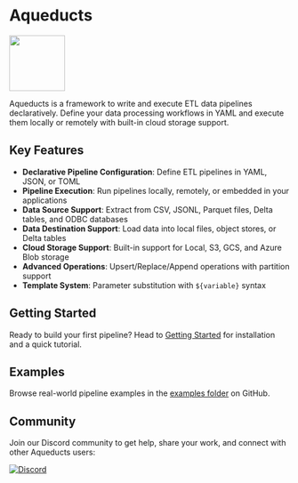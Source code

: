 # Aqueducts

<img src="https://github.com/vigimite/aqueducts/raw/main/logo.png" width="100">

Aqueducts is a framework to write and execute ETL data pipelines declaratively. Define your data processing workflows in YAML and execute them locally or remotely with built-in cloud storage support.

## Key Features

- **Declarative Pipeline Configuration**: Define ETL pipelines in YAML, JSON, or TOML
- **Pipeline Execution**: Run pipelines locally, remotely, or embedded in your applications
- **Data Source Support**: Extract from CSV, JSONL, Parquet files, Delta tables, and ODBC databases
- **Data Destination Support**: Load data into local files, object stores, or Delta tables
- **Cloud Storage Support**: Built-in support for Local, S3, GCS, and Azure Blob storage
- **Advanced Operations**: Upsert/Replace/Append operations with partition support
- **Template System**: Parameter substitution with `${variable}` syntax

## Getting Started

Ready to build your first pipeline? Head to [Getting Started](getting-started.md) for installation and a quick tutorial.

## Examples

Browse real-world pipeline examples in the [examples folder](https://github.com/vigimite/aqueducts/tree/main/examples) on GitHub.

## Community

Join our Discord community to get help, share your work, and connect with other Aqueducts users:

[![Discord](https://img.shields.io/discord/1368541645255086120?label=Discord&logo=discord)](https://discord.gg/astQZM3wqy)
